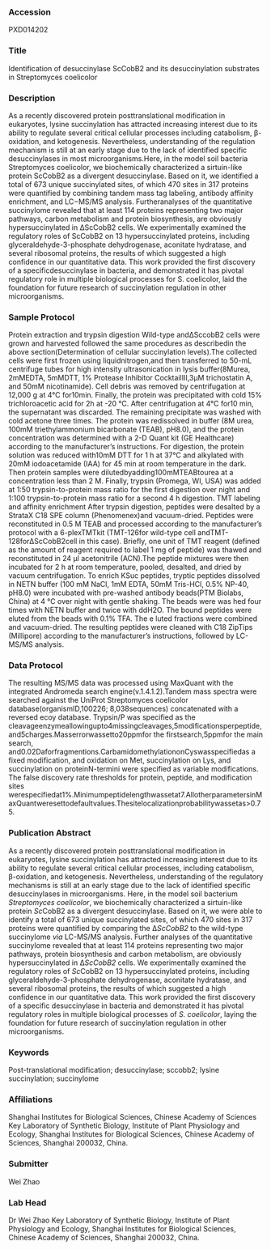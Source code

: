 ### Accession
PXD014202

### Title
Identification of desuccinylase ScCobB2 and its desuccinylation substrates in Streptomyces coelicolor

### Description
As a recently discovered protein posttranslational modification in eukaryotes, lysine succinylation has attracted increasing interest due to its ability to regulate several critical cellular processes including catabolism, β-oxidation, and ketogenesis. Nevertheless, understanding of the regulation mechanism is still at an early stage due to the lack of identified specific desuccinylases in most microorganisms.Here, in the model soil bacteria Streptomyces coelicolor, we biochemically characterized a sirtuin-like protein ScCobB2 as a divergent desuccinylase. Based on it, we identified a total of 673 unique succinylated sites, of which 470 sites in 317 proteins were quantified by combining tandem mass tag labeling, antibody affinity enrichment, and LC−MS/MS analysis. Furtheranalyses of the quantitative succinylome revealed that at least 114 proteins representing two major pathways, carbon metabolism and protein biosynthesis, are obviously hypersuccinylated in ∆ScCobB2 cells. We experimentally examined the regulatory roles of ScCobB2 on 13 hypersuccinylated proteins, including glyceraldehyde-3-phosphate dehydrogenase, aconitate hydratase, and several ribosomal proteins, the results of which suggested a high confidence in our quantitative data. This work provided the first discovery of a specificdesuccinylase in bacteria, and demonstrated it has pivotal regulatory role in multiple biological processes for S. coelicolor, laid the foundation for future research of succinylation regulation in other microorganisms.

### Sample Protocol
Protein extraction and trypsin digestion Wild-type andΔSccobB2 cells were grown and harvested followed the same procedures as describedin the above section(Determination of cellular succinylation levels).The collected cells were first frozen using liquidnitrogen,and then transferred to 50-mL centrifuge tubes for high intensity ultrasonication in lysis buffer(8Murea, 2mMEDTA, 5mMDTT, 1% Protease Inhibitor CocktailIII,3μM trichostatin A, and 50mM nicotinamide). Cell debris was removed by centrifugation at 12,000 g at 4°C for10min. Finally, the protein was precipitated with cold 15% trichloroacetic acid for 2h at -20 °C. After centrifugation at 4°C for10 min, the supernatant was discarded. The remaining precipitate was washed with cold acetone three times. The protein was redissolved in buffer (8M urea, 100mM triethylammonium bicarbonate (TEAB), pH8.0), and the protein concentration was determined with a 2-D Quant kit (GE Healthcare) according to the manufacturer’s instructions. For digestion, the protein solution was reduced with10mM DTT for 1 h at 37°C and alkylated with 20mM iodoacetamide (IAA) for 45 min at room temperature in the dark. Then protein samples were dilutedbyadding100mMTEABtourea at a concentration less than 2 M. Finally, trypsin (Promega, WI, USA) was added at 1:50 trypsin-to-protein mass ratio for the first digestion over night and 1:100 trypsin-to-protein mass ratio for a second 4 h digestion. TMT labeling and affinity enrichment After trypsin digestion, peptides were desalted by a StrataX C18 SPE column (Phenomenex)and vacuum-dried. Peptides were reconstituted in 0.5 M TEAB and processed according to the manufacturer’s protocol with a 6-plexTMTkit (TMT-126for wild-type cell andTMT-128forΔScCobB2cell in this case). Briefly, one unit of TMT reagent (defined as the amount of reagent required to label 1 mg of peptide) was thawed and reconstituted in 24 μl acetonitrile (ACN).The peptide mixtures were then incubated for 2 h at room temperature, pooled, desalted, and dried by vacuum centrifugation. To enrich KSuc peptides, tryptic peptides dissolved in NETN buffer (100 mM NaCl, 1mM EDTA, 50mM Tris-HCl, 0.5% NP-40, pH8.0) were incubated with pre-washed antibody beads(PTM Biolabs, China) at 4 °C over night with gentle shaking. The beads were was hed four times with NETN buffer and twice with ddH2O. The bound peptides were eluted from the beads with 0.1% TFA. The e luted fractions were combined and vacuum-dried. The resulting peptides were cleaned with C18 ZipTips (Millipore) according to the manufacturer’s instructions, followed by LC-MS/MS analysis.

### Data Protocol
The resulting MS/MS data was processed using MaxQuant with the integrated Andromeda search engine(v.1.4.1.2).Tandem mass spectra were searched against the UniProt Streptomyces coelicolor database(organismID,100226; 8,038sequences) concatenated with a reversed ecoy database. Trypsin/P was specified as the cleavageenzymeallowingupto4missingcleavages,5modificationsperpeptide, and5charges.Masserrorwassetto20ppmfor the firstsearch,5ppmfor the main search, and0.02Daforfragmentions.CarbamidomethylationonCyswasspecifiedas a fixed modification, and oxidation on Met, succinylation on Lys, and succinylation on proteinN-termini were specified as variable modifications. The false discovery rate thresholds for protein, peptide, and modification sites werespecifiedat1%.Minimumpeptidelengthwassetat7.AllotherparametersinMaxQuantweresettodefaultvalues.Thesitelocalizationprobabilitywassetas>0.75.

### Publication Abstract
As a recently discovered protein posttranslational modification in eukaryotes, lysine succinylation has attracted increasing interest due to its ability to regulate several critical cellular processes, including catabolism, &#x3b2;-oxidation, and ketogenesis. Nevertheless, understanding of the regulatory mechanisms is still at an early stage due to the lack of identified specific desuccinylases in microorganisms. Here, in the model soil bacterium <i>Streptomyces coelicolor</i>, we biochemically characterized a sirtuin-like protein <i>Sc</i>CobB2 as a divergent desuccinylase. Based on it, we were able to identify a total of 673 unique succinylated sites, of which 470 sites in 317 proteins were quantified by comparing the &#x394;<i>ScCobB2</i> to the wild-type succinylome <i>via</i> LC-MS/MS analysis. Further analyses of the quantitative succinylome revealed that at least 114 proteins representing two major pathways, protein biosynthesis and carbon metabolism, are obviously hypersuccinylated in &#x394;<i>ScCobB2</i> cells. We experimentally examined the regulatory roles of <i>Sc</i>CobB2 on 13 hypersuccinylated proteins, including glyceraldehyde-3-phosphate dehydrogenase, aconitate hydratase, and several ribosomal proteins, the results of which suggested a high confidence in our quantitative data. This work provided the first discovery of a specific desuccinylase in bacteria and demonstrated it has pivotal regulatory roles in multiple biological processes of <i>S. coelicolor</i>, laying the foundation for future research of succinylation regulation in other microorganisms.

### Keywords
Post-translational modification; desuccinylase; sccobb2; lysine succinylation; succinylome

### Affiliations
Shanghai Institutes for Biological Sciences, Chinese Academy of Sciences
Key Laboratory of Synthetic Biology, Institute of Plant Physiology and Ecology, Shanghai Institutes for Biological Sciences, Chinese Academy of Sciences, Shanghai 200032, China.

### Submitter
Wei Zhao

### Lab Head
Dr Wei Zhao
Key Laboratory of Synthetic Biology, Institute of Plant Physiology and Ecology, Shanghai Institutes for Biological Sciences, Chinese Academy of Sciences, Shanghai 200032, China.


